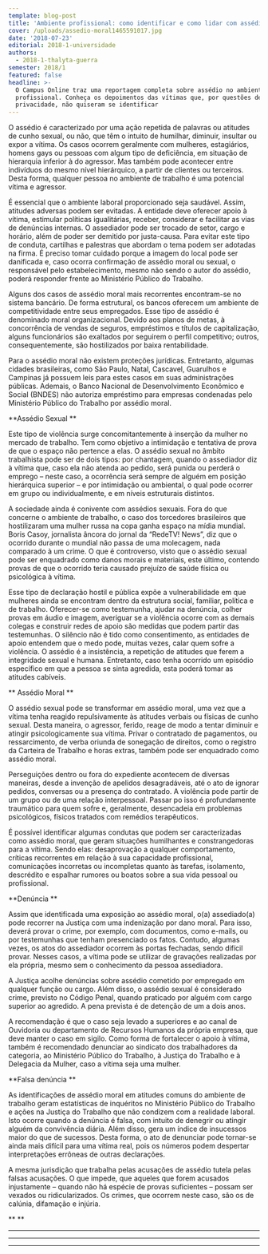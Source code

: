 ```yaml
---
template: blog-post
title: 'Ambiente profissional: como identificar e como lidar com assédios'
cover: /uploads/assedio-moral1465591017.jpg
date: '2018-07-23'
editorial: 2018-1-universidade
authors:
  - 2018-1-thalyta-guerra
semester: 2018/1
featured: false
headline: >-
  O Campus Online traz uma reportagem completa sobre assédio no ambiente
  profissional. Conheça os depoimentos das vítimas que, por questões de
  privacidade, não quiseram se identificar
---
```

O assédio é caracterizado por uma ação repetida de palavras ou atitudes de cunho sexual, ou não, que têm o intuito de humilhar, diminuir, insultar ou expor a vítima. Os casos ocorrem geralmente com mulheres, estagiários, homens gays ou pessoas com algum tipo de deficiência, em situação de hierarquia inferior à do agressor. Mas também pode acontecer entre indivíduos do mesmo nível hierárquico, a partir de clientes ou terceiros. Desta forma, qualquer pessoa no ambiente de trabalho é uma potencial vítima e agressor.



É essencial que o ambiente laboral proporcionado seja saudável. Assim, atitudes adversas podem ser evitadas. A entidade deve oferecer apoio à vítima, estimular políticas igualitárias, receber, considerar e facilitar as vias de denúncias internas. O assediador pode ser trocado de setor, cargo e horário, além de poder ser demitido por justa-causa. Para evitar este tipo de conduta, cartilhas e palestras que abordam o tema podem ser adotadas na firma. É preciso tomar cuidado porque a imagem do local pode ser danificada e, caso ocorra confirmação de assédio moral ou sexual, o responsável pelo estabelecimento, mesmo não sendo o autor do assédio, poderá responder frente ao Ministério Público do Trabalho.



Alguns dos casos de assédio moral mais recorrentes encontram-se no sistema bancário. De forma estrutural, os bancos oferecem um ambiente de competitividade entre seus empregados. Esse tipo de assédio é denominado moral organizacional. Devido aos planos de metas, à concorrência de vendas de seguros, empréstimos e títulos de capitalização, alguns funcionários são exaltados por seguirem o perfil competitivo; outros, consequentemente, são hostilizados por baixa rentabilidade.



Para o assédio moral não existem proteções jurídicas. Entretanto, algumas cidades brasileiras, como São Paulo, Natal, Cascavel, Guarulhos e Campinas já possuem leis para estes casos em suas administrações públicas. Ademais, o Banco Nacional de Desenvolvimento Econômico e Social (BNDES) não autoriza empréstimo para empresas condenadas pelo Ministério Público do Trabalho por assédio moral.



**Assédio Sexual
**

Este tipo de violência surge concomitantemente à inserção da mulher no mercado de trabalho. Tem como objetivo a intimidação e tentativa de prova de que o espaço não pertence a elas. O assédio sexual no âmbito trabalhista pode ser de dois tipos: por chantagem, quando o assediador diz à vítima que, caso ela não atenda ao pedido, será punida ou perderá o emprego – neste caso, a ocorrência será sempre de alguém em posição hierárquica superior – e por intimidação ou ambiental, o qual pode ocorrer em grupo ou individualmente, e em níveis estruturais distintos.

A sociedade ainda é conivente com assédios sexuais. Fora do que concerne o ambiente de trabalho, o caso dos torcedores brasileiros que hostilizaram uma mulher russa na copa ganha espaço na mídia mundial. Boris Casoy, jornalista âncora do jornal da “RedeTV! News”, diz que o ocorrido durante o mundial não passa de uma molecagem, nada comparado à um crime. O que é controverso, visto que o assédio sexual pode ser enquadrado como danos morais e materiais, este último, contendo provas de que o ocorrido teria causado prejuízo de saúde física ou psicológica à vítima.



Esse tipo de declaração hostil e pública expõe a vulnerabilidade em que mulheres ainda se encontram dentro da estrutura social, familiar, política e de trabalho. Oferecer-se como testemunha, ajudar na denúncia, colher provas em áudio e imagem, averiguar se a violência ocorre com as demais colegas e construir redes de apoio são medidas que podem partir das testemunhas. O silêncio não é tido como consentimento, as entidades de apoio entendem que o medo pode, muitas vezes, calar quem sofre a violência. O assédio é a insistência, a repetição de atitudes que ferem a integridade sexual e humana. Entretanto, caso tenha ocorrido um episódio específico em que a pessoa se sinta agredida, esta poderá tomar as atitudes cabíveis.

**
Assédio Moral
**

O assédio sexual pode se transformar em assédio moral, uma vez que a vítima tenha reagido repulsivamente às atitudes verbais ou físicas de cunho sexual. Desta maneira, o agressor, ferido, reage de modo a tentar diminuir e atingir psicologicamente sua vítima. Privar o contratado de pagamentos, ou ressarcimento, de verba oriunda de sonegação de direitos, como o registro da Carteira de Trabalho e horas extras, também pode ser enquadrado como assédio moral.

Perseguições dentro ou fora do expediente acontecem de diversas maneiras, desde a invenção de apelidos desagradáveis, até o ato de ignorar pedidos, conversas ou a presença do contratado. A violência pode partir de um grupo ou de uma relação interpessoal. Passar po isso é profundamente traumático para quem sofre e, geralmente, desencadeia em problemas psicológicos, físicos tratados com remédios terapêuticos.

É possível identificar algumas condutas que podem ser caracterizadas como assédio moral, que geram situações humilhantes e constrangedoras para a vítima. Sendo elas: desaprovação a qualquer comportamento, críticas recorrentes em relação à sua capacidade profissional, comunicações incorretas ou incompletas quanto às tarefas, isolamento, descrédito e espalhar rumores ou boatos sobre a sua vida pessoal ou profissional.



**Denúncia
**



Assim que identificada uma exposição ao assédio moral, o(a) assediado(a) pode recorrer na Justiça com uma indenização por dano moral. Para isso, deverá provar o crime, por exemplo, com documentos, como e-mails, ou por testemunhas que tenham presenciado os fatos. Contudo, algumas vezes, os atos do assediador ocorrem às portas fechadas, sendo difícil provar. Nesses casos, a vítima pode se utilizar de gravações realizadas por ela própria, mesmo sem o conhecimento da pessoa assediadora.



A Justiça acolhe denúncias sobre assédio cometido por empregado em qualquer função ou cargo. Além disso, o assédio sexual é considerado crime, previsto no Código Penal, quando praticado por alguém com cargo superior ao agredido. A pena prevista é de detenção de um a dois anos.



A recomendação é que o caso seja levado a superiores e ao canal de Ouvidoria ou departamento de Recursos Humanos da própria empresa, que deve manter o caso em sigilo. Como forma de fortalecer o apoio à vítima, também é recomendado denunciar ao sindicato dos trabalhadores da categoria, ao Ministério Público do Trabalho, à Justiça do Trabalho e à Delegacia da Mulher, caso a vítima seja uma mulher.



**Falsa denúncia
**



As identificações de assédio moral em atitudes comuns do ambiente de trabalho geram estatísticas de inquéritos no Ministério Público do Trabalho e ações na Justiça do Trabalho que não condizem com a realidade laboral. Isto ocorre quando a denúncia é falsa, com intuito de denegrir ou atingir alguém da convivência diária. Além disso, gera um índice de insucessos maior do que de sucessos. Desta forma, o ato de denunciar pode tornar-se ainda mais difícil para uma vítima real, pois os números podem despertar interpretações errôneas de outras declarações.



A mesma jurisdição que trabalha pelas acusações de assédio tutela pelas falsas acusações. O que impede, que aqueles que forem acusados injustamente – quando não há espécie de provas suficientes – possam ser vexados ou ridicularizados. Os crimes, que ocorrem neste caso, são os de calúnia, difamação e injúria.

**
**

****

****







****
